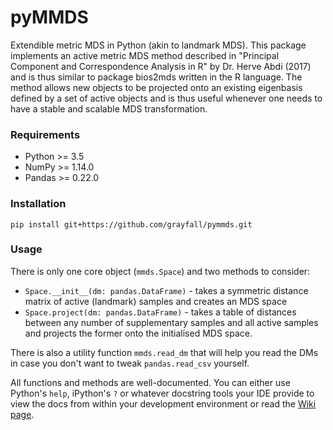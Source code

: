 # pyMMDS

Extendible metric MDS in Python (akin to landmark MDS). This package implements 
an active metric MDS method described in "Principal Component and Correspondence 
Analysis in R" by Dr. Herve Abdi (2017) and is thus similar to package bios2mds 
written in the R language. The method allows new objects to be projected onto 
an existing eigenbasis defined by a set of active objects and is thus useful 
whenever one needs to have a stable and scalable MDS transformation.

### Requirements

- Python >= 3.5
- NumPy >= 1.14.0
- Pandas >= 0.22.0

### Installation

```
pip install git+https://github.com/grayfall/pymmds.git
```

### Usage

There is only one core object (`mmds.Space`) and two methods to consider:

- `Space.__init__(dm: pandas.DataFrame)` - takes a symmetric distance matrix 
of active (landmark) samples and creates an MDS space
- `Space.project(dm: pandas.DataFrame)` - takes a table of distances between 
any number of supplementary samples and all active samples and projects the 
former onto the initialised MDS space.

There is also a utility function `mmds.read_dm` that will help you read the
DMs in case you don't want to tweak `pandas.read_csv` yourself.  

All functions and methods are well-documented. You can either use Python's `help`,
iPython's `?` or whatever docstring tools your IDE provide to view the docs from 
within your development environment or read the 
[Wiki page](https://github.com/grayfall/pymmds/wiki).
